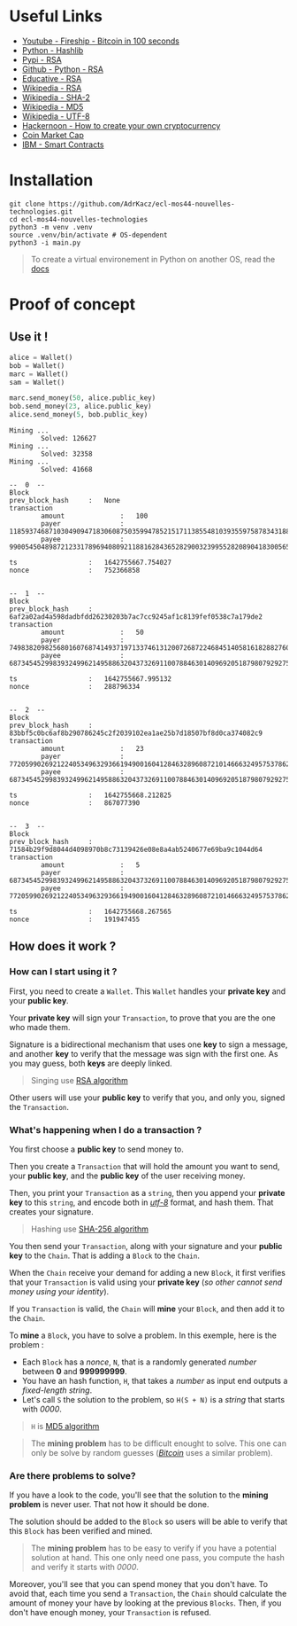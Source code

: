 # Useful Links

- [Youtube - Fireship - Bitcoin in 100 seconds](https://youtu.be/qF7dkrce-mQ)
- [Python - Hashlib](https://docs.python.org/3/library/hashlib.html)
- [Pypi - RSA](https://pypi.org/project/rsa/)
- [Github - Python - RSA](https://github.com/sybrenstuvel/python-rsa/)
- [Educative - RSA](https://www.educative.io/edpresso/what-is-the-rsa-algorithm)
- [Wikipedia - RSA](https://en.wikipedia.org/wiki/RSA_(cryptosystem))
- [Wikipedia - SHA-2](https://en.wikipedia.org/wiki/SHA-2)
- [Wikipedia - MD5](https://en.wikipedia.org/wiki/MD5)
- [Wikipedia - UTF-8](https://en.wikipedia.org/wiki/UTF-8)
- [Hackernoon - How to create your own cryptocurrency](https://hackernoon.com/how-to-create-your-own-cryptocurrency-tips-to-get-started-947ba92f79f9)
- [Coin Market Cap](https://coinmarketcap.com/)
- [IBM - Smart Contracts](https://www.ibm.com/topics/smart-contracts)

# Installation

```
git clone https://github.com/AdrKacz/ecl-mos44-nouvelles-technologies.git
cd ecl-mos44-nouvelles-technologies
python3 -m venv .venv
source .venv/bin/activate # OS-dependent
python3 -i main.py
```

> To create a virtual environement in Python on another OS, read the [docs](https://docs.python.org/3/library/venv.html)

# Proof of concept

## Use it !

```py 
alice = Wallet()
bob = Wallet()
marc = Wallet()
sam = Wallet()

marc.send_money(50, alice.public_key)
bob.send_money(23, alice.public_key)
alice.send_money(5, bob.public_key)
```

```
Mining ...
        Solved: 126627
Mining ...
        Solved: 32358
Mining ...
        Solved: 41668

--  0  --
Block
prev_block_hash     :   None
transaction
        amount              :   100
        payer               :   11859374687103049094718306087503599478521517113855481039355975878343188981093985575206365229375879616687381610833980569143319589094874650841836865333365107
        payee               :   9900545048987212331789694080921188162843652829003239955282089041830056594178120744033715917651154585506483868770592591892034548896725804565607482668229229

ts                  :   1642755667.754027
nonce               :   752366858


--  1  --
Block
prev_block_hash     :   6af2a02ad4a598dadbfdd26230203b7ac7cc9245af1c8139fef0538c7a179de2
transaction
        amount              :   50
        payer               :   7498382098256801607687414937197133746131200726872246845140581618288276026275695278736563012075736154685200820494251100906212671900641512429957364175203793
        payee               :   6873454529983932499621495886320437326911007884630140969205187980792927504813363457774966243367554865949505212714615799744565874154277269596826219829889367

ts                  :   1642755667.995132
nonce               :   288796334


--  2  --
Block
prev_block_hash     :   83bbf5c0bc6af8b290786245c2f2039102ea1ae25b7d18507bf8d0ca374082c9
transaction
        amount              :   23
        payer               :   7720599026921224053496329366194900160412846328960872101466632495753786215067747679871889365117709744729781770274481686901500147644497061837147306590002093
        payee               :   6873454529983932499621495886320437326911007884630140969205187980792927504813363457774966243367554865949505212714615799744565874154277269596826219829889367

ts                  :   1642755668.212825
nonce               :   867077390


--  3  --
Block
prev_block_hash     :   71584b29f9d8044d4098970b8c73139426e08e8a4ab5240677e69ba9c1044d64
transaction
        amount              :   5
        payer               :   6873454529983932499621495886320437326911007884630140969205187980792927504813363457774966243367554865949505212714615799744565874154277269596826219829889367
        payee               :   7720599026921224053496329366194900160412846328960872101466632495753786215067747679871889365117709744729781770274481686901500147644497061837147306590002093

ts                  :   1642755668.267565
nonce               :   191947455
```

## How does it work ?

### How can I start using it ?

First, you need to create a `Wallet`. This `Wallet` handles your **private key** and your **public key**.

Your **private key** will sign your `Transaction`, to prove that you are the one who made them.

Signature is a bidirectional mechanism that uses one **key** to sign a message, and another **key** to verify that the message was sign with the first one. As you may guess, both **keys** are deeply linked.

> Singing use [RSA algorithm](https://en.wikipedia.org/wiki/RSA_(cryptosystem))

Other users will use your **public key** to verify that you, and only you, signed the `Transaction`.

### What's happening when I do a transaction ?

You first choose a **public key** to send money to.

Then you create a `Transaction` that will hold the amount you want to send, your **public key**, and the **public key** of the user receiving money.

Then, you print your `Transaction` as a `string`, then you append your **private key** to this `string`, and encode both in *[utf-8](https://en.wikipedia.org/wiki/UTF-8)* format, and hash them. That creates your signature.

> Hashing use [SHA-256 algorithm](https://en.wikipedia.org/wiki/SHA-2)

You then send your `Transaction`, along with your signature and your **public key** to the `Chain`. That is adding a `Block` to the `Chain`.

When the `Chain` receive your demand for adding a new `Block`, it first verifies that your `Transaction` is valid using your **private key** (*so other cannot send money using your identity*).

If you `Transaction` is valid, the `Chain` will **mine** your `Block`, and then add it to the `Chain`.

To **mine** a `Block`, you have to solve a problem. In  this exemple, here is the problem : 
- Each `Block` has a *nonce*, `N`, that is a randomly generated *number* between **0** and **999999999**.
- You have an hash function, `H`, that takes a *number* as input end outputs a *fixed-length string*.
- Let's call `S` the solution to the problem, so `H(S + N)` is a *string* that starts with *0000*.

> `H` is [MD5 algorithm](https://en.wikipedia.org/wiki/MD5)

> The **mining problem** has to be difficult enought to solve. This one can only be solve by random guesses (*[Bitcoin](https://bitcoin.org/bitcoin.pdf)* uses a similar problem).

### Are there problems to solve?

If you have a look to the code, you'll see that the solution to the **mining problem** is never user. That not how it should be done.

The solution should be added to the `Block` so users will be able to verify that this `Block` has been verified and mined.

> The **mining problem** has to be easy to verify if you have a potential solution at hand. This one only need one pass, you compute the hash and verify it starts with *0000*.

Moreover, you'll see that you can spend money that you don't have. To avoid that, each time you send a `Transaction`, the `Chain` should calculate the amount of money your have by looking at the previous `Blocks`. Then, if you don't have enough money, your `Transaction` is refused.



